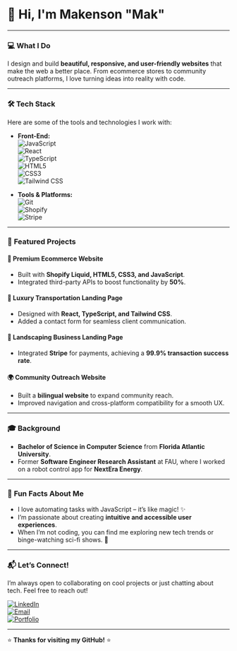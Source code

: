 # 👋 Hi, I'm Makenson "Mak"  
  
---

### 💻 **What I Do**  
I design and build **beautiful, responsive, and user-friendly websites** that make the web a better place. From ecommerce stores to community outreach platforms, I love turning ideas into reality with code.  

---

### 🛠️ **Tech Stack**  
Here are some of the tools and technologies I work with:  

- **Front-End:**  
  ![JavaScript](https://img.shields.io/badge/-JavaScript-F7DF1E?style=flat&logo=javascript&logoColor=black)  
  ![React](https://img.shields.io/badge/-React-61DAFB?style=flat&logo=react&logoColor=black)  
  ![TypeScript](https://img.shields.io/badge/-TypeScript-3178C6?style=flat&logo=typescript&logoColor=white)  
  ![HTML5](https://img.shields.io/badge/-HTML5-E34F26?style=flat&logo=html5&logoColor=white)  
  ![CSS3](https://img.shields.io/badge/-CSS3-1572B6?style=flat&logo=css3&logoColor=white)  
  ![Tailwind CSS](https://img.shields.io/badge/-Tailwind_CSS-06B6D4?style=flat&logo=tailwind-css&logoColor=white)  

- **Tools & Platforms:**  
  ![Git](https://img.shields.io/badge/-Git-F05032?style=flat&logo=git&logoColor=white)  
  ![Shopify](https://img.shields.io/badge/-Shopify-7AB55C?style=flat&logo=shopify&logoColor=white)  
  ![Stripe](https://img.shields.io/badge/-Stripe-008CDD?style=flat&logo=stripe&logoColor=white)  

---

### 🌟 **Featured Projects**  

#### 🛒 **Premium Ecommerce Website**  
- Built with **Shopify Liquid, HTML5, CSS3, and JavaScript**.  
- Integrated third-party APIs to boost functionality by **50%**.  

#### 🚗 **Luxury Transportation Landing Page**  
- Designed with **React, TypeScript, and Tailwind CSS**.  
- Added a contact form for seamless client communication.  

#### 🌱 **Landscaping Business Landing Page**  
- Integrated **Stripe** for payments, achieving a **99.9% transaction success rate**.  

#### 🌍 **Community Outreach Website**  
- Built a **bilingual website** to expand community reach.  
- Improved navigation and cross-platform compatibility for a smooth UX.  

---

### 🎓 **Background**  
- **Bachelor of Science in Computer Science** from **Florida Atlantic University**.  
- Former **Software Engineer Research Assistant** at FAU, where I worked on a robot control app for **NextEra Energy**.  

---

### 🎨 **Fun Facts About Me**  
- I love automating tasks with JavaScript – it’s like magic! ✨  
- I’m passionate about creating **intuitive and accessible user experiences**.  
- When I’m not coding, you can find me exploring new tech trends or binge-watching sci-fi shows. 🚀  

---

### 📬 **Let’s Connect!**  
I’m always open to collaborating on cool projects or just chatting about tech. Feel free to reach out!  

[![LinkedIn](https://img.shields.io/badge/-LinkedIn-0A66C2?style=flat&logo=linkedin&logoColor=white)](https://www.linkedin.com/in/makenson-noel/)  
[![Email](https://img.shields.io/badge/-Email-D14836?style=flat&logo=gmail&logoColor=white)](mailto:makensoninoel@gmail.com)  
[![Portfolio](https://img.shields.io/badge/-Portfolio-FF7139?style=flat&logo=firefox&logoColor=white)](https://www.makenson.com/)  

---

⭐ **Thanks for visiting my GitHub!** ⭐  
